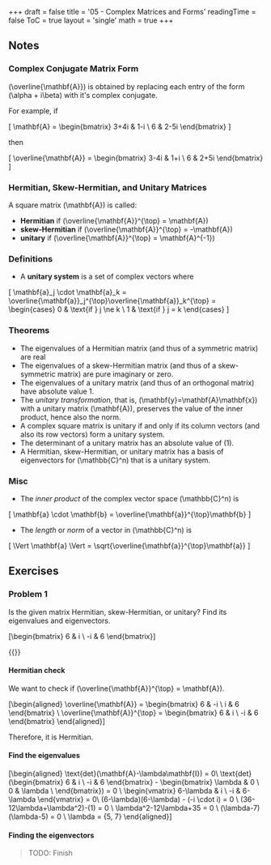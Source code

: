 +++
draft = false
title = '05 - Complex Matrices and Forms'
readingTime = false
ToC = true
layout = 'single'
math = true
+++

## Notes

### Complex Conjugate Matrix Form

\(\overline{\mathbf{A}}\) is obtained by replacing each entry of the form \(\alpha + i\beta\) with it's complex conjugate.

For example, if

\[
  \mathbf{A} = \begin{bmatrix}
    3+4i & 1-i \\
    6 & 2-5i
  \end{bmatrix}
\]

then

\[
  \overline{\mathbf{A}} = \begin{bmatrix}
    3-4i & 1+i \\
    6 & 2+5i
  \end{bmatrix}
\]

### Hermitian, Skew-Hermitian, and Unitary Matrices

A square matrix \(\mathbf{A}\) is called:
- **Hermitian** if \(\overline{\mathbf{A}}^{\top} = \mathbf{A}\)
- **skew-Hermitian** if \(\overline{\mathbf{A}}^{\top} = -\mathbf{A}\)
- **unitary** if \(\overline{\mathbf{A}}^{\top} = \mathbf{A}^{-1}\)

### Definitions
- A **unitary system** is a set of complex vectors where

\[
  \mathbf{a}_j \cdot \mathbf{a}_k = \overline{\mathbf{a}}_j^{\top}\overline{\mathbf{a}}_k^{\top} = 
  \begin{cases}
    0 & \text{if } j \ne k \\
    1 & \text{if } j = k
  \end{cases}
\]

### Theorems

- The eigenvalues of a Hermitian matrix (and thus of a symmetric matrix)
are real
- The eigenvalues of a skew-Hermitian matrix (and thus of a skew-symmetric
matrix) are pure imaginary or zero.
- The eigenvalues of a unitary matrix (and thus of an orthogonal matrix) have
absolute value 1.
- The _unitary transformation_, that is, \(\mathbf{y}=\mathbf{A}\mathbf{x}\) with a unitary matrix \(\mathbf{A}\), preserves the value of the inner product, hence also the norm.
- A complex square matrix is unitary if and only if its column vectors (and also its
row vectors) form a unitary system.
- The determinant of a unitary matrix has an absolute value of \(1\).
- A Hermitian, skew-Hermitian, or unitary matrix has a basis of eigenvectors for \(\mathbb{C}^n\)
that is a unitary system.

### Misc

- The _inner product_ of the complex vector space \(\mathbb{C}^n\) is

\[
  \mathbf{a} \cdot \mathbf{b} = \overline{\mathbf{a}}^{\top}\mathbf{b}
\]

- The _length_ or _norm_ of a vector in \(\mathbb{C}^n\) is

\[
  \Vert \mathbf{a} \Vert = \sqrt{\overline{\mathbf{a}}^{\top}\mathbf{a}}
\]

## Exercises

### Problem 1

Is the given matrix Hermitian, skew-Hermitian, or unitary? Find its eigenvalues and eigenvectors.

\[\begin{bmatrix}
  6 & i \\
  -i & 6
\end{bmatrix}\]

{{<divider>}}

#### Hermitian check

We want to check if \(\overline{\mathbf{A}}^{\top} = \mathbf{A}\).

\[\begin{aligned}
  \overline{\mathbf{A}} = \begin{bmatrix}
    6 & -i \\
    i & 6
  \end{bmatrix} \\
  \overline{\mathbf{A}}^{\top} = \begin{bmatrix}
    6 & i \\
    -i & 6
  \end{bmatrix}
\end{aligned}\]

Therefore, it is Hermitian.

#### Find the eigenvalues

\[\begin{aligned}
  \text{det}(\mathbf{A}-\lambda\mathbf{I}) = 0\\
  \text{det}(\begin{bmatrix}
    6 & i \\
    -i & 6
  \end{bmatrix} - \begin{bmatrix}
    \lambda & 0 \\
    0 & \lambda \\
  \end{bmatrix}) = 0 \\
  \begin{vmatrix}
    6-\lambda & i \\
    -i & 6-\lambda
  \end{vmatrix} = 0\\
  (6-\lambda)(6-\lambda) - (-i \cdot i) = 0 \\
  (36-12\lambda+\lambda^2)-(1) = 0 \\
  \lambda^2-12\lambda+35 = 0 \\
  (\lambda-7)(\lambda-5) = 0 \\
  \lambda = \{5, 7\}
\end{aligned}\]

#### Finding the eigenvectors

> TODO: Finish
